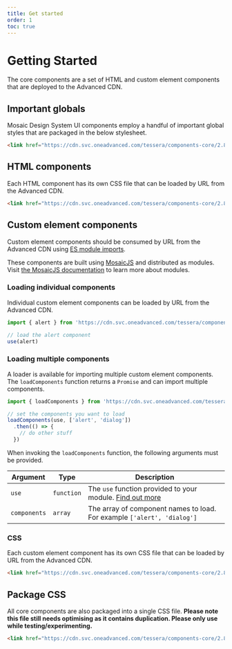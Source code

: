 ```yaml
---
title: Get started
order: 1
toc: true
---
```

# Getting Started

The core components are a set of HTML and custom element components that are deployed to the Advanced CDN.

## [](https://tessera.oneadvanced.io/dev/components-core/iframe.html?id=getting-started--page&viewMode=docs#important-globals)Important globals

Mosaic Design System UI components employ a handful of important global styles that are packaged in the below stylesheet.

```html
<link href="https://cdn.svc.oneadvanced.com/tessera/components-core/2.8.1/css/mosaic-global.css" rel="stylesheet">
```

## [](https://tessera.oneadvanced.io/dev/components-core/iframe.html?id=getting-started--page&viewMode=docs#html-components)HTML components

Each HTML component has its own CSS file that can be loaded by URL from the Advanced CDN.

```html
<link href="https://cdn.svc.oneadvanced.com/tessera/components-core/2.8.1/components/html/alert/css/alert.css" rel="stylesheet">
```

## [](https://tessera.oneadvanced.io/dev/components-core/iframe.html?id=getting-started--page&viewMode=docs#custom-element-components)Custom element components

Custom element components should be consumed by URL from the Advanced CDN using [ES module imports](https://developer.mozilla.org/en-US/docs/Web/JavaScript/Guide/Modules).

These components are built using [MosaicJS](https://developer.oneadvanced.io/mosaic-js/) and distributed as modules. Visit [the MosaicJS documentation](https://developer.oneadvanced.io/mosaic-js/modules/) to learn more about modules.

### [](https://tessera.oneadvanced.io/dev/components-core/iframe.html?id=getting-started--page&viewMode=docs#loading-individual-components)Loading individual components

Individual custom element components can be loaded by URL from the Advanced CDN.

```javascript
import { alert } from 'https://cdn.svc.oneadvanced.com/tessera/components-core/2.8.1/components/custom-elements/alert/index.js'

// load the alert component
use(alert)
```

### [](https://tessera.oneadvanced.io/dev/components-core/iframe.html?id=getting-started--page&viewMode=docs#loading-multiple-components)Loading multiple components

A loader is available for importing multiple custom element components. The `loadComponents` function returns a `Promise` and can import multiple components.

```javascript
import { loadComponents } from 'https://cdn.svc.oneadvanced.com/tessera/components-core/2.8.1/components/loader/index.js'

// set the components you want to load
loadComponents(use, ['alert', 'dialog'])
  .then(() => {
    // do other stuff
  })
```

When invoking the `loadComponents` function, the following arguments must be provided.

| Argument     | Type       | Description                                                                                                      |
| ------------ | ---------- | ---------------------------------------------------------------------------------------------------------------- |
| `use`        | `function` | The `use` function provided to your module. [Find out more](https://developer.oneadvanced.io/mosaic-js/modules/) |
| `components` | `array`    | The array of component names to load. For example `['alert', 'dialog']`                                          |

### CSS

Each custom element component has its own CSS file that can be loaded by URL from the Advanced CDN.

```html
<link href="https://cdn.svc.oneadvanced.com/tessera/components-core/2.8.1/components/custom-elements/alert/css/alert.css" rel="stylesheet">
```

## [](https://tessera.oneadvanced.io/dev/components-core/iframe.html?id=getting-started--page&viewMode=docs#package-css)Package CSS

All core components are also packaged into a single CSS file. **Please note this file still needs optimising as it contains duplication. Please only use while testing/experimenting.**

```html
<link href="https://cdn.svc.oneadvanced.com/tessera/components-core/2.8.1/css/core.css" rel="stylesheet">
```